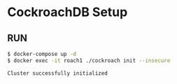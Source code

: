 # CockroachDB Setup
## RUN
```bash
$ docker-compose up -d
$ docker exec -it roach1 ./cockroach init --insecure

Cluster successfully initialized
```